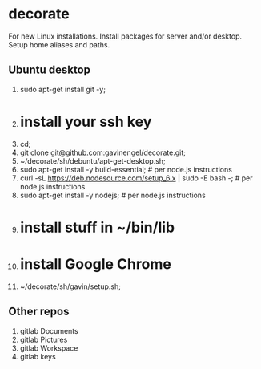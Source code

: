 # decorate
For new Linux installations. Install packages for server and/or desktop.  Setup home aliases and paths.

## Ubuntu desktop

1. sudo apt-get install git -y;
1. # install your ssh key
1. cd;
1. git clone git@github.com:gavinengel/decorate.git;
1. ~/decorate/sh/debuntu/apt-get-desktop.sh; 
1. sudo apt-get install -y build-essential; # per node.js instructions
1. curl -sL https://deb.nodesource.com/setup_6.x | sudo -E bash -; # per node.js instructions
1. sudo apt-get install -y nodejs; # per node.js instructions
1. # install stuff in ~/bin/lib
1. # install Google Chrome
1. ~/decorate/sh/gavin/setup.sh;

## Other repos
1. gitlab Documents
1. gitlab Pictures
1. gitlab Workspace
1. gitlab keys
